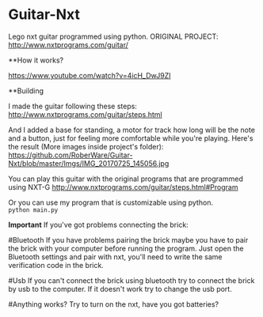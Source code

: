 # Guitar-Nxt
Lego nxt guitar programmed using python.
ORIGINAL PROJECT: http://www.nxtprograms.com/guitar/

**How it works?

https://www.youtube.com/watch?v=4icH_DwJ9ZI


**Building

I made the guitar following these steps: http://www.nxtprograms.com/guitar/steps.html

And I added a base for standing, a motor for track how long will be the note and a button, just for feeling more comfortable while you're playing. Here's the result (More images inside project's folder): https://github.com/RoberWare/Guitar-Nxt/blob/master/Imgs/IMG_20170725_145056.jpg

You can play this guitar with the original programs that are programmed using NXT-G http://www.nxtprograms.com/guitar/steps.html#Program

Or you can use my program that is customizable using python.
<code>
python main.py
</code>

**Important**
If you've got problems connecting the brick: 

#Bluetooth
If you have problems pairing the brick maybe you have to pair the brick with your computer before running the program.
Just open the Bluetooth settings and pair with nxt, you'll need to write the same verification code in the brick.

#Usb
If you can't connect the brick using bluetooth try to connect the brick by usb to the computer.
If it doesn't work try to change the usb port.

#Anything works?
Try to turn on the nxt, have you got batteries?

